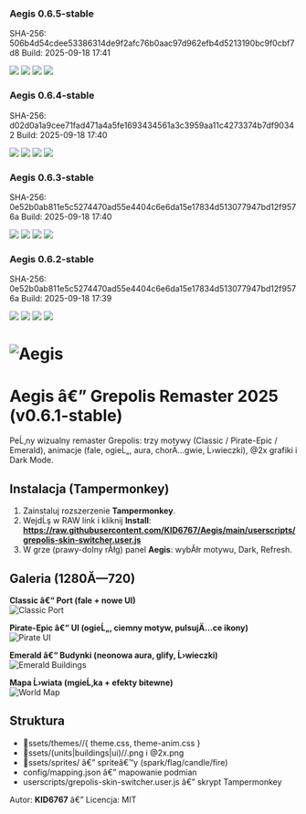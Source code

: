 ﻿### Aegis 0.6.5-stable
SHA-256: 506b4d54cdee53386314de9f2afc76b0aac97d962efb4d5213190bc9f0cbf7d8
Build: 2025-09-18 17:41

![](assets/screens/classic_port.png)
![](assets/screens/pirate_ui.png)
![](assets/screens/emerald_buildings.png)
![](assets/screens/world_map.png)
### Aegis 0.6.4-stable
SHA-256: d02d0a1a9cee71fad471a4a5fe1693434561a3c3959aa11c4273374b7df90342
Build: 2025-09-18 17:40

![](assets/screens/classic_port.png)
![](assets/screens/pirate_ui.png)
![](assets/screens/emerald_buildings.png)
![](assets/screens/world_map.png)
### Aegis 0.6.3-stable
SHA-256: 0e52b0ab811e5c5274470ad55e4404c6e6da15e17834d513077947bd12f9576a
Build: 2025-09-18 17:40

![](assets/screens/classic_port.png)
![](assets/screens/pirate_ui.png)
![](assets/screens/emerald_buildings.png)
![](assets/screens/world_map.png)
### Aegis 0.6.2-stable
SHA-256: 0e52b0ab811e5c5274470ad55e4404c6e6da15e17834d513077947bd12f9576a
Build: 2025-09-18 17:39

![](assets/screens/classic_port.png)
![](assets/screens/pirate_ui.png)
![](assets/screens/emerald_buildings.png)
![](assets/screens/world_map.png)
# ![Aegis](assets/branding/logo.png)

# Aegis â€” Grepolis Remaster 2025 (v0.6.1-stable)

PeĹ‚ny wizualny remaster Grepolis: trzy motywy (Classic / Pirate-Epic / Emerald), animacje (fale, ogieĹ„, aura, chorÄ…gwie, Ĺ›wieczki), @2x grafiki i Dark Mode.

## Instalacja (Tampermonkey)
1. Zainstaluj rozszerzenie **Tampermonkey**.
2. WejdĹş w RAW link i kliknij **Install**:
   **https://raw.githubusercontent.com/KID6767/Aegis/main/userscripts/grepolis-skin-switcher.user.js**
3. W grze (prawy-dolny rĂłg) panel **Aegis**: wybĂłr motywu, Dark, Refresh.

## Galeria (1280Ă—720)
**Classic â€“ Port (fale + nowe UI)**  
![Classic Port](assets/screens/classic_port.png)

**Pirate-Epic â€“ UI (ogieĹ„, ciemny motyw, pulsujÄ…ce ikony)**  
![Pirate UI](assets/screens/pirate_ui.png)

**Emerald â€“ Budynki (neonowa aura, glify, Ĺ›wieczki)**  
![Emerald Buildings](assets/screens/emerald_buildings.png)

**Mapa Ĺ›wiata (mgieĹ‚ka + efekty bitewne)**  
![World Map](assets/screens/world_map.png)

## Struktura
- ssets/themes/<theme>/{ theme.css, theme-anim.css }
- ssets/(units|buildings|ui)/<theme>/<nazwa>.png i <nazwa>@2x.png
- ssets/sprites/ â€” spriteâ€™y (spark/flag/candle/fire)
- config/mapping.json â€” mapowanie podmian
- userscripts/grepolis-skin-switcher.user.js â€” skrypt Tampermonkey

Autor: **KID6767** â€” Licencja: MIT







